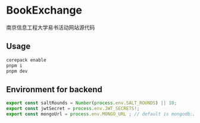 # BookExchange

南京信息工程大学易书活动网站源代码

## Usage

```bash
corepack enable
pnpm i
pnpm dev
```

## Environment for backend

```js
export const saltRounds = Number(process.env.SALT_ROUNDS) || 10;
export const jwtSecret = process.env.JWT_SECRETS!;
export const mongoUrl = process.env.MONGO_URL ; // default is mongodb://127.0.0.1:27017/bookExchange
```
